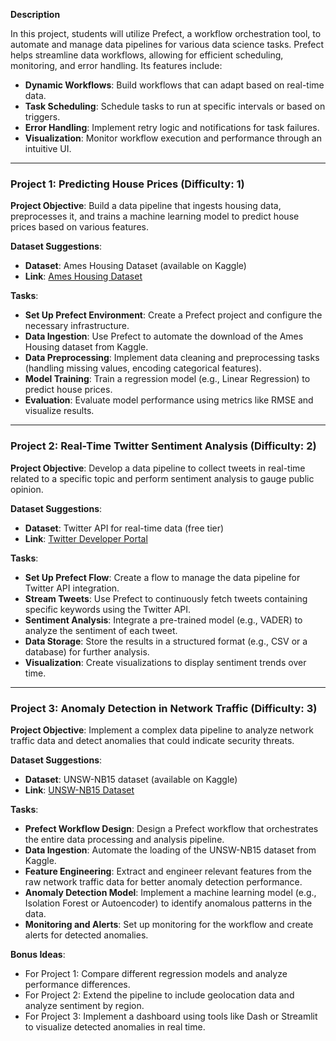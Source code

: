 **Description**

In this project, students will utilize Prefect, a workflow orchestration tool, to automate and manage data pipelines for various data science tasks. Prefect helps streamline data workflows, allowing for efficient scheduling, monitoring, and error handling. Its features include:

- **Dynamic Workflows**: Build workflows that can adapt based on real-time data.
- **Task Scheduling**: Schedule tasks to run at specific intervals or based on triggers.
- **Error Handling**: Implement retry logic and notifications for task failures.
- **Visualization**: Monitor workflow execution and performance through an intuitive UI.

---

### Project 1: Predicting House Prices (Difficulty: 1)

**Project Objective**: Build a data pipeline that ingests housing data, preprocesses it, and trains a machine learning model to predict house prices based on various features.

**Dataset Suggestions**:
- **Dataset**: Ames Housing Dataset (available on Kaggle)
- **Link**: [Ames Housing Dataset](https://www.kaggle.com/datasets/prestonvong/AmesHousing)

**Tasks**:
- **Set Up Prefect Environment**: Create a Prefect project and configure the necessary infrastructure.
- **Data Ingestion**: Use Prefect to automate the download of the Ames Housing dataset from Kaggle.
- **Data Preprocessing**: Implement data cleaning and preprocessing tasks (handling missing values, encoding categorical features).
- **Model Training**: Train a regression model (e.g., Linear Regression) to predict house prices.
- **Evaluation**: Evaluate model performance using metrics like RMSE and visualize results.

---

### Project 2: Real-Time Twitter Sentiment Analysis (Difficulty: 2)

**Project Objective**: Develop a data pipeline to collect tweets in real-time related to a specific topic and perform sentiment analysis to gauge public opinion.

**Dataset Suggestions**:
- **Dataset**: Twitter API for real-time data (free tier)
- **Link**: [Twitter Developer Portal](https://developer.twitter.com/en/docs/twitter-api)

**Tasks**:
- **Set Up Prefect Flow**: Create a flow to manage the data pipeline for Twitter API integration.
- **Stream Tweets**: Use Prefect to continuously fetch tweets containing specific keywords using the Twitter API.
- **Sentiment Analysis**: Integrate a pre-trained model (e.g., VADER) to analyze the sentiment of each tweet.
- **Data Storage**: Store the results in a structured format (e.g., CSV or a database) for further analysis.
- **Visualization**: Create visualizations to display sentiment trends over time.

---

### Project 3: Anomaly Detection in Network Traffic (Difficulty: 3)

**Project Objective**: Implement a complex data pipeline to analyze network traffic data and detect anomalies that could indicate security threats.

**Dataset Suggestions**:
- **Dataset**: UNSW-NB15 dataset (available on Kaggle)
- **Link**: [UNSW-NB15 Dataset](https://www.kaggle.com/datasets/mohammadami/unsw-nb15-dataset)

**Tasks**:
- **Prefect Workflow Design**: Design a Prefect workflow that orchestrates the entire data processing and analysis pipeline.
- **Data Ingestion**: Automate the loading of the UNSW-NB15 dataset from Kaggle.
- **Feature Engineering**: Extract and engineer relevant features from the raw network traffic data for better anomaly detection performance.
- **Anomaly Detection Model**: Implement a machine learning model (e.g., Isolation Forest or Autoencoder) to identify anomalous patterns in the data.
- **Monitoring and Alerts**: Set up monitoring for the workflow and create alerts for detected anomalies.

**Bonus Ideas**:
- For Project 1: Compare different regression models and analyze performance differences.
- For Project 2: Extend the pipeline to include geolocation data and analyze sentiment by region.
- For Project 3: Implement a dashboard using tools like Dash or Streamlit to visualize detected anomalies in real time.

